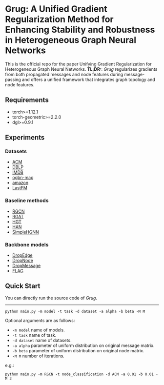 # Grug: A Unified Gradient Regularization Method for Enhancing Stability and Robustness in Heterogeneous Graph Neural Networks

This is the official repo for the paper Unifying Gradient Regularization for Heterogeneous Graph Neural Networks.
**TL;DR:**: *Grug* regularizes gradients from both propagated messages and node features during message-passing and offers a unified framework that integrates graph topology and node features.

## Requirements
+ torch>=1.12.1
+ torch-geometric>=2.2.0
+ dgl>=0.9.1

## Experiments

### Datasets
+ [ACM]([http://localhost/](https://github.com/BUPT-GAMMA/OpenHGNN/tree/main/openhgnn/dataset)https://github.com/BUPT-GAMMA/OpenHGNN/tree/main/openhgnn/dataset)
+ [DBLP](http://localhost/](https://github.com/BUPT-GAMMA/OpenHGNN/tree/main/openhgnn/dataset)https://github.com/BUPT-GAMMA/OpenHGNN/tree/main/openhgnn/dataset)
+ [IMDB](http://localhost/](https://github.com/BUPT-GAMMA/OpenHGNN/tree/main/openhgnn/dataset)https://github.com/BUPT-GAMMA/OpenHGNN/tree/main/openhgnn/dataset)
+ [ogbn-mag](https://ogb.stanford.edu/docs/nodeprop/#ogbn-mag)
+ [amazon](http://localhost/](https://github.com/BUPT-GAMMA/OpenHGNN/tree/main/openhgnn/dataset)https://github.com/BUPT-GAMMA/OpenHGNN/tree/main/openhgnn/dataset)
+ [LastFM](http://localhost/](https://github.com/BUPT-GAMMA/OpenHGNN/tree/main/openhgnn/dataset)https://github.com/BUPT-GAMMA/OpenHGNN/tree/main/openhgnn/dataset)

### Baseline methods
+ [RGCN](https://gitcode.com/tkipf/relational-gcn?utm_source=csdn_github_accelerator)
+ [RGAT](https://github.com/shenwzh3/RGAT-ABSA)
+ [HGT](https://github.com/acbull/pyHGT)
+ [HAN](https://github.com/Jhy1993/HAN)
+ [SimpleHGNN](https://github.com/THUDM/HGB?tab=readme-ov-file)

### Backbone models
+ [DropEdge](https://github.com/DropEdge/DropEdge)
+ [DropNode](https://github.com/THUDM/GRAND)
+ [DropMessage](https://github.com/zjunet/DropMessage)
+ [FLAG](https://github.com/devnkong/FLAG)

## Quick Start
You can directly run the source code of *Grug*.

---
```
python main.py -m model -t task -d dataset -a alpha -b beta -M M 
```

Optional arguments are as follows:
+ `-m model` name of models.
+ `-t task` name of task.
+ `-d dataset` name of datasets.
+ `-a alpha` parameter of uniform distribution on original message matrix.
+ `-b beta` parameter of uniform distribution on original node matrix.
+ `-M M` number of iterations.

e.g.:
```
python main.py -m RGCN -t node_classification -d ACM -a 0.01 -b 0.01 -M 3
```

